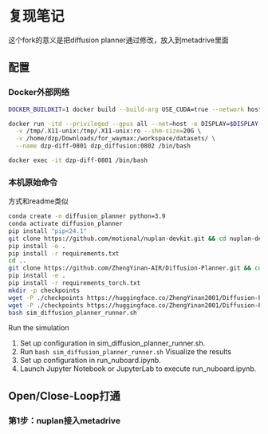 # 复现笔记
这个fork的意义是把diffusion planner通过修改，放入到metadrive里面
## 配置
### Docker外部网络
```sh
DOCKER_BUILDKIT=1 docker build --build-arg USE_CUDA=true --network host --tag dzp_diffusion:0802 --progress=plain .

docker run -itd --privileged --gpus all --net=host -e DISPLAY=$DISPLAY \
  -v /tmp/.X11-unix:/tmp/.X11-unix:ro --shm-size=20G \
  -v /home/dzp/Downloads/for_waymax:/workspace/datasets/ \
  --name dzp-diff-0801 dzp_diffusion:0802 /bin/bash

docker exec -it dzp-diff-0801 /bin/bash
```

### 本机原始命令
方式和readme类似
```sh
conda create -n diffusion_planner python=3.9
conda activate diffusion_planner
pip install "pip<24.1"
git clone https://github.com/motional/nuplan-devkit.git && cd nuplan-devkit
pip install -e .
pip install -r requirements.txt
cd ..
git clone https://github.com/ZhengYinan-AIR/Diffusion-Planner.git && cd Diffusion-Planner
pip install -e .
pip install -r requirements_torch.txt
mkdir -p checkpoints
wget -P ./checkpoints https://huggingface.co/ZhengYinan2001/Diffusion-Planner/resolve/main/args.json
wget -P ./checkpoints https://huggingface.co/ZhengYinan2001/Diffusion-Planner/resolve/main/model.pth
bash sim_diffusion_planner_runner.sh
```
Run the simulation
1. Set up configuration in sim_diffusion_planner_runner.sh.
2. Run `bash sim_diffusion_planner_runner.sh`
Visualize the results
1. Set up configuration in run_nuboard.ipynb.
2. Launch Jupyter Notebook or JupyterLab to execute run_nuboard.ipynb.

## Open/Close-Loop打通
### 第1步：nuplan接入metadrive
```sh

```